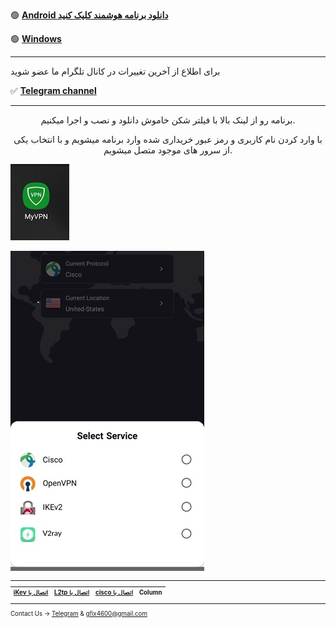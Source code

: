 

🟢 [**Android دانلود برنامه هوشمند کلیک کنید**](https://drive.google.com/uc?export=download&id=11cJix1IfN6_XsI1-kiovHOK2Isi7IH7B) 




🟢 [**Windows**](http://uplnk.com/f/f99ba404/my_vpn.windows.zip)

_____________________________________________________


برای اطلاع از آخرین تغییرات در کانال تلگرام ما عضو شوید

✅ [**Telegram channel**](https://t.me/+TOnGIN-7yqE8tPxm)

---

<center> 
        <p>
 برنامه رو از لینک بالا با فیلتر شکن خاموش دانلود و نصب و اجرا میکنیم.

با وارد کردن نام کاربری و رمز عبور خریداری شده وارد برنامه میشویم و با انتخاب یکی از سرور های موجود متصل میشویم.
        </p>
</center>


![alt text](myvpn/my1.jpg "Title")<small>

![alt text](myvpn/my4.jpg "Title")<small>

---
| [iKev اتصال با](ikev.md) | [L2tp اتصال با](L2tp.md)| [cisco اتصال با ](openconnect.md) | Column |
| ------ | ------ | ------ | ------ |





________________________________________

Contact Us → [Telegram](http://t.me/fastfixgsm) & [gfix4600@gmail.com](mailto:gfix4600@gmail.com)   
